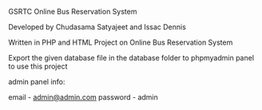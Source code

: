 GSRTC Online Bus Reservation System

Developed by Chudasama Satyajeet and Issac Dennis

Written in PHP and HTML
Project on Online Bus Reservation System

Export the given database file in the database folder to phpmyadmin panel to use this project

admin panel info:

email -    admin@admin.com
password - admin
